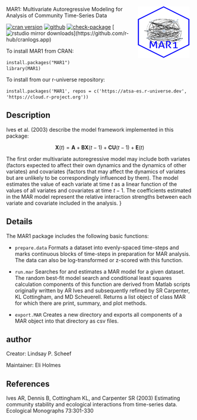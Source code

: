 <img src='man/figures/logo.png' align="right" width="139" height="139" style="margin:15px 10px"/>

MAR1: Multivariate Autoregressive Modeling for Analysis of Community Time-Series Data

[![cran version](https://www.r-pkg.org/badges/version/MAR1)](https://cran.r-project.org/package=MAR1)
[![github](https://img.shields.io/github/v/release/atsa-es/MAR1?color=brightgreen&label=GitHub)](https://github.com/atsa-es/MAR1/releases/latest)
[![check-package](https://github.com/atsa-es/MAR1/actions/workflows/check-r-package.yml/badge.svg)](https://github.com/atsa-es/MAR1/actions/workflows/check-r-package.yml)
[![rstudio mirror downloads](https://cranlogs.r-pkg.org/badges/grand-total/MAR1?)](https://github.com/r-hub/cranlogs.app)


To install MAR1 from CRAN:
```
install.packages("MAR1")
library(MAR1)
```
To install from our r-universe repository:
```
install.packages('MAR1', repos = c('https://atsa-es.r-universe.dev', 'https://cloud.r-project.org'))
```


## Description

Ives et al. (2003) describe the model framework implemented in this package:

$$\mathbf{X}(t) = \mathbf{A} + \mathbf{BX}(t-1) + \mathbf{CU}(t-1) + \mathbf{E}(t)$$

The first order multivariate autoregressive model may include both variates (factors expected to affect their own dynamics and the dynamics of other variates) and covariates (factors that may affect the dynamics of variates but are unlikely to be correspondingly influenced by them).  The model estimates the value of each variate at time $t$ as a linear function of the values of all variates and covariates at time $t-1$.  The coefficients estimated in the MAR model represent the relative interaction strengths between each variate and covariate included in the analysis.
}

## Details

The MAR1 package includes the following basic functions:

* `prepare.data` Formats a dataset into evenly-spaced time-steps and marks continuous blocks of time-steps in preparation for MAR analysis.  The data can also be log-transformed or z-scored with this function.

* `run.mar` Searches for and estimates a MAR model for a given dataset.  The random best-fit model search and conditional least squares calculation components of this function are derived from Matlab scripts originally written by AR Ives and subsequently refined by SR Carpenter, KL Cottingham, and MD Scheuerell.  Returns a list object of class MAR for which there are print, summary, and plot methods.

* `export.MAR` Creates a new directory and exports all components of a MAR object into that directory as csv files.

## author

Creator: Lindsay P. Scheef

Maintainer: Eli Holmes 

## References

Ives AR, Dennis B, Cottingham KL, and Carpenter SR (2003) Estimating community stability and ecological interactions from time-series data. Ecological Monographs 73:301-330

